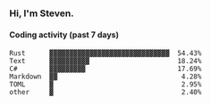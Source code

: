 ### Hi, I'm Steven.

#### Coding activity (past 7 days)
```
Rust      ▓▓▓▓▓▓▓▓▓▓▓▓▓▓▓▓▓▓▓▓▓▓▓▓▓▓▓▓▓▓  54.43%
Text      ▓▓▓▓▓▓▓▓▓▓                      18.24%
C#        ▓▓▓▓▓▓▓▓▓                       17.69%
Markdown  ▓▓                               4.28%
TOML      ▓                                2.95%
other     ▓                                2.40%
```
